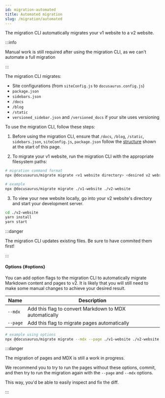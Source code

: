 ```yaml
---
id: migration-automated
title: Automated migration
slug: /migration/automated
---
```


The migration CLI automatically migrates your v1 website to a v2 website.

:::info

Manual work is still required after using the migration CLI, as we can't automate a full migration

:::

The migration CLI migrates:

- Site configurations (from `siteConfig.js` to `docusaurus.config.js`)
- `package.json`
- `sidebars.json`
- `/docs`
- `/blog`
- `/static`
- `versioned_sidebar.json` and `/versioned_docs` if your site uses versioning

To use the migration CLI, follow these steps:

1. Before using the migration CLI, ensure that `/docs`, `/blog`, `/static`, `sidebars.json`, `siteConfig.js`, `package.json` follow the [structure](#) shown at the start of this page.

2. To migrate your v1 website, run the migration CLI with the appropriate filesystem paths:

```bash
# migration command format
npx @docusaurus/migrate migrate <v1 website directory> <desired v2 website directory>

# example
npx @docusaurus/migrate migrate ./v1-website ./v2-website
```

3. To view your new website locally, go into your v2 website's directory and start your development server.

```bash
cd ./v2-website
yarn install
yarn start
```

:::danger

The migration CLI updates existing files. Be sure to have commited them first!

:::

#### Options {#options}

You can add option flags to the migration CLI to automatically migrate Markdown content and pages to v2. It is likely that you will still need to make some manual changes to achieve your desired result.

| Name     | Description                                            |
| -------- | ------------------------------------------------------ |
| `--mdx`  | Add this flag to convert Markdown to MDX automatically |
| `--page` | Add this flag to migrate pages automatically           |

```bash
# example using options
npx @docusaurus/migrate migrate --mdx --page ./v1-website ./v2-website
```

:::danger

The migration of pages and MDX is still a work in progress.

We recommend you to try to run the pages without these options, commit, and then try to run the migration again with the `--page` and `--mdx` options.

This way, you'd be able to easily inspect and fix the diff.

:::
